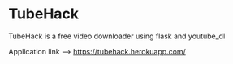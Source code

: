 # TubeHack
TubeHack is a free video downloader using flask and youtube_dl


Application link -->   https://tubehack.herokuapp.com/
